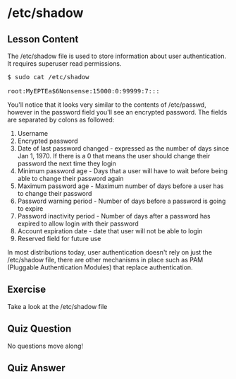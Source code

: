 # /etc/shadow

## Lesson Content

The /etc/shadow file is used to store information about user authentication. It requires superuser read permissions. 

<pre>$ sudo cat /etc/shadow

root:MyEPTEa$6Nonsense:15000:0:99999:7:::
</pre>

You'll notice that it looks very similar to the contents of /etc/passwd, however in the password field you'll see an encrypted password. The fields are separated by colons as followed:

<ol>
<li>Username</li>
<li>Encrypted password</li>
<li>Date of last password changed - expressed as the number of days since Jan 1, 1970. If there is a 0 that means the user should change their password the next time they login</li>
<li>Minimum password age - Days that a user will have to wait before being able to change their password again</li>
<li>Maximum password age - Maximum number of days before a user has to change their password</li>
<li>Password warning period - Number of days before a password is going to expire</li>
<li>Password inactivity period - Number of days after a password has expired to allow login with their password</li>
<li>Account expiration date - date that user will not be able to login</li>
<li>Reserved field for future use</li>
</ol>

In most distributions today, user authentication doesn't rely on just the /etc/shadow file, there are other mechanisms in place such as PAM (Pluggable Authentication Modules) that replace authentication.

## Exercise

Take a look at the /etc/shadow file

## Quiz Question

No questions move along!

## Quiz Answer